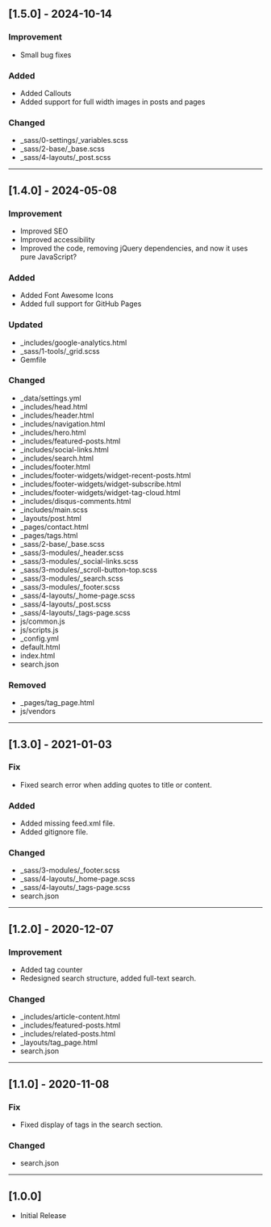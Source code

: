 ## [1.5.0] - 2024-10-14

### Improvement
- Small bug fixes

### Added
- Added Callouts
- Added support for full width images in posts and pages

### Changed
- _sass/0-settings/_variables.scss
- _sass/2-base/_base.scss
- _sass/4-layouts/_post.scss

***

## [1.4.0] - 2024-05-08

### Improvement
- Improved SEO
- Improved accessibility
- Improved the code, removing jQuery dependencies, and now it uses pure JavaScript?

### Added
- Added Font Awesome Icons
- Added full support for GitHub Pages

### Updated
- _includes/google-analytics.html
- _sass/1-tools/_grid.scss
- Gemfile

### Changed
- _data/settings.yml
- _includes/head.html
- _includes/header.html
- _includes/navigation.html
- _includes/hero.html
- _includes/featured-posts.html
- _includes/social-links.html
- _includes/search.html
- _includes/footer.html
- _includes/footer-widgets/widget-recent-posts.html
- _includes/footer-widgets/widget-subscribe.html
- _includes/footer-widgets/widget-tag-cloud.html
- _includes/disqus-comments.html
- _includes/main.scss
- _layouts/post.html
- _pages/contact.html
- _pages/tags.html
- _sass/2-base/_base.scss
- _sass/3-modules/_header.scss
- _sass/3-modules/_social-links.scss
- _sass/3-modules/_scroll-button-top.scss
- _sass/3-modules/_search.scss
- _sass/3-modules/_footer.scss
- _sass/4-layouts/_home-page.scss
- _sass/4-layouts/_post.scss
- _sass/4-layouts/_tags-page.scss
- js/common.js
- js/scripts.js
- _config.yml
- default.html
- index.html
- search.json

### Removed
- _pages/tag_page.html
- js/vendors

***

## [1.3.0] - 2021-01-03

### Fix
- Fixed search error when adding quotes to title or content.

### Added
- Added missing feed.xml file.
- Added gitignore file.

### Changed
- _sass/3-modules/_footer.scss
- _sass/4-layouts/_home-page.scss
- _sass/4-layouts/_tags-page.scss
- search.json

***

## [1.2.0] - 2020-12-07

### Improvement
- Added tag counter
- Redesigned search structure, added full-text search.

### Changed
- _includes/article-content.html
- _includes/featured-posts.html
- _includes/related-posts.html
- _layouts/tag_page.html
- search.json

***

## [1.1.0] - 2020-11-08

### Fix
- Fixed display of tags in the search section.

### Changed
- search.json

***

## [1.0.0]

- Initial Release